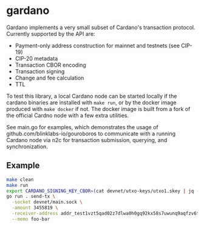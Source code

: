 # gardano

Gardano implements a very small subset of Cardano's transaction protocol. Currently supported by the API are:

- Payment-only address construction for mainnet and testnets (see CIP-19)
- CIP-20 metadata
- Transaction CBOR encoding
- Transaction signing
- Change and fee calculation
- TTL

To test this library, a local Cardano node can be started locally if the cardano binaries are
installed with `make run`, or by the docker image produced with `make docker` if not.  The docker image is built from a fork of the official Cardno node with a few extra utilities.

See main.go for examples, which demonstrates the usage of github.com/blinklabs-io/gouroboros to
communicate with a running Cardano node via n2c for transaction submission, querying, and
synchronization.  

## Example

```bash
make clean
make run
export CARDANO_SIGNING_KEY_CBOR=(cat devnet/utxo-keys/utxo1.skey | jq -r '.cborHex')
go run . send-tx \
  -socket devnet/main.sock \
  -amount 3455819 \
  -receiver-address addr_test1vzt5qad02z7dlwa0h0gq92kx58s7uwunq9aqfzv6tvg2dvcdmrjm3 \
  --memo foo-bar
```

